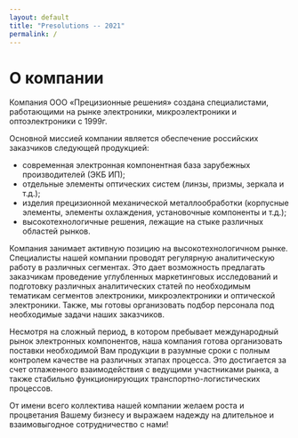 ```yaml
---
layout: default
title: "Presolutions -- 2021"
permalink: /
---
```

# О компании

Компания ООО «Прецизионные решения» создана специалистами,
работающими на рынке электроники, микроэлектроники и оптоэлектроники с 1999г.

Основной миссией компании является обеспечение российских заказчиков следующей продукцией:
- современная электронная компонентная база зарубежных производителей (ЭКБ ИП);
- отдельные элементы оптических систем (линзы, призмы, зеркала и т.д.);
- изделия прецизионной механической металлообработки (корпусные элементы,
  элементы охлаждения, установочные компоненты и т.д.);
- высокотехнологичные решения, лежащие на стыке различных областей рынков.

Компания занимает активную позицию на высокотехнологичном рынке.
Специалисты нашей компании проводят регулярную аналитическую работу в различных
сегментах. Это дает возможность предлагать заказчикам проведение углубленных
маркетинговых исследований и подготовку различных аналитических статей
по необходимым тематикам сегментов электроники, микроэлектроники и оптической
электроники. Также, мы готовы организовать подбор персонала под необходимые
задачи наших заказчиков.

Несмотря на сложный период, в котором пребывает международный рынок электронных
компонентов, наша компания готова организовать поставки необходимой Вам продукции
в разумные сроки с полным контролем качестве на различных этапах процесса.
Это достигается за счет отлаженного взаимодействия с ведущими участниками рынка,
а также стабильно функционирующих транспортно-логистических процессов. 

От имени всего коллектива нашей компании желаем роста и процветания Вашему
бизнесу и выражаем надежду на длительное и взаимовыгодное сотрудничество с нами!
